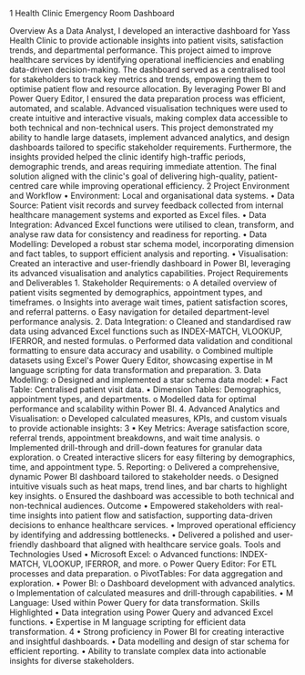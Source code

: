 1
Health Clinic Emergency Room Dashboard

Overview
As a Data Analyst, I developed an interactive dashboard for Yass Health Clinic to provide actionable insights into patient visits, satisfaction trends, and departmental performance. This project aimed to improve healthcare services by identifying operational inefficiencies and enabling data-driven decision-making. The dashboard served as a centralised tool for stakeholders to track key metrics and trends, empowering them to optimise patient flow and resource allocation. By leveraging Power BI and Power Query Editor, I ensured the data preparation process was efficient, automated, and scalable. Advanced visualisation techniques were used to create intuitive and interactive visuals, making complex data accessible to both technical and non-technical users.
This project demonstrated my ability to handle large datasets, implement advanced analytics, and design dashboards tailored to specific stakeholder requirements. Furthermore, the insights provided helped the clinic identify high-traffic periods, demographic trends, and areas requiring immediate attention. The final solution aligned with the clinic's goal of delivering high-quality, patient-centred care while improving operational efficiency.
2
Project Environment and Workflow
•
Environment: Local and organisational data systems.
•
Data Source: Patient visit records and survey feedback collected from internal healthcare management systems and exported as Excel files.
•
Data Integration: Advanced Excel functions were utilised to clean, transform, and analyse raw data for consistency and readiness for reporting.
•
Data Modelling: Developed a robust star schema model, incorporating dimension and fact tables, to support efficient analysis and reporting.
•
Visualisation: Created an interactive and user-friendly dashboard in Power BI, leveraging its advanced visualisation and analytics capabilities.
Project Requirements and Deliverables
1.
Stakeholder Requirements:
o
A detailed overview of patient visits segmented by demographics, appointment types, and timeframes.
o
Insights into average wait times, patient satisfaction scores, and referral patterns.
o
Easy navigation for detailed department-level performance analysis.
2.
Data Integration:
o
Cleaned and standardised raw data using advanced Excel functions such as INDEX-MATCH, VLOOKUP, IFERROR, and nested formulas.
o
Performed data validation and conditional formatting to ensure data accuracy and usability.
o
Combined multiple datasets using Excel's Power Query Editor, showcasing expertise in M language scripting for data transformation and preparation.
3.
Data Modelling:
o
Designed and implemented a star schema data model:
▪
Fact Table: Centralised patient visit data.
▪
Dimension Tables: Demographics, appointment types, and departments.
o
Modelled data for optimal performance and scalability within Power BI.
4.
Advanced Analytics and Visualisation:
o
Developed calculated measures, KPIs, and custom visuals to provide actionable insights:
3
▪
Key Metrics: Average satisfaction score, referral trends, appointment breakdowns, and wait time analysis.
o
Implemented drill-through and drill-down features for granular data exploration.
o
Created interactive slicers for easy filtering by demographics, time, and appointment type.
5.
Reporting:
o
Delivered a comprehensive, dynamic Power BI dashboard tailored to stakeholder needs.
o
Designed intuitive visuals such as heat maps, trend lines, and bar charts to highlight key insights.
o
Ensured the dashboard was accessible to both technical and non-technical audiences.
Outcome
•
Empowered stakeholders with real-time insights into patient flow and satisfaction, supporting data-driven decisions to enhance healthcare services.
•
Improved operational efficiency by identifying and addressing bottlenecks.
•
Delivered a polished and user-friendly dashboard that aligned with healthcare service goals.
Tools and Technologies Used
•
Microsoft Excel:
o
Advanced functions: INDEX-MATCH, VLOOKUP, IFERROR, and more.
o
Power Query Editor: For ETL processes and data preparation.
o
PivotTables: For data aggregation and exploration.
•
Power BI:
o
Dashboard development with advanced analytics.
o
Implementation of calculated measures and drill-through capabilities.
•
M Language: Used within Power Query for data transformation.
Skills Highlighted
•
Data integration using Power Query and advanced Excel functions.
•
Expertise in M language scripting for efficient data transformation.
4
•
Strong proficiency in Power BI for creating interactive and insightful dashboards.
•
Data modelling and design of star schema for efficient reporting.
•
Ability to translate complex data into actionable insights for diverse stakeholders.
